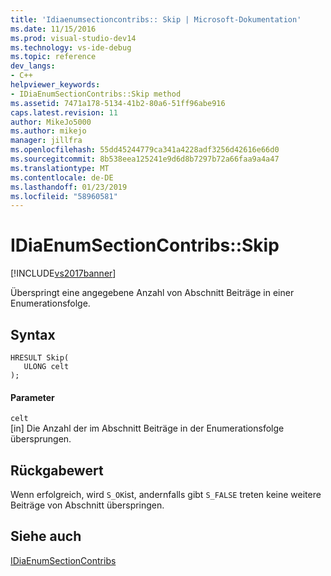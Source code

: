 ```yaml
---
title: 'Idiaenumsectioncontribs:: Skip | Microsoft-Dokumentation'
ms.date: 11/15/2016
ms.prod: visual-studio-dev14
ms.technology: vs-ide-debug
ms.topic: reference
dev_langs:
- C++
helpviewer_keywords:
- IDiaEnumSectionContribs::Skip method
ms.assetid: 7471a178-5134-41b2-80a6-51ff96abe916
caps.latest.revision: 11
author: MikeJo5000
ms.author: mikejo
manager: jillfra
ms.openlocfilehash: 55dd45244779ca341a4228adf3256d42616e66d0
ms.sourcegitcommit: 8b538eea125241e9d6d8b7297b72a66faa9a4a47
ms.translationtype: MT
ms.contentlocale: de-DE
ms.lasthandoff: 01/23/2019
ms.locfileid: "58960581"
---
```

# <a name="idiaenumsectioncontribsskip"></a>IDiaEnumSectionContribs::Skip
[!INCLUDE[vs2017banner](../../includes/vs2017banner.md)]

Überspringt eine angegebene Anzahl von Abschnitt Beiträge in einer Enumerationsfolge.  
  
## <a name="syntax"></a>Syntax  
  
```cpp#  
HRESULT Skip(   
   ULONG celt  
);  
```  
  
#### <a name="parameters"></a>Parameter  
 `celt`  
 [in] Die Anzahl der im Abschnitt Beiträge in der Enumerationsfolge übersprungen.  
  
## <a name="return-value"></a>Rückgabewert  
 Wenn erfolgreich, wird `S_OK`ist, andernfalls gibt `S_FALSE` treten keine weitere Beiträge von Abschnitt überspringen.  
  
## <a name="see-also"></a>Siehe auch  
 [IDiaEnumSectionContribs](../../debugger/debug-interface-access/idiaenumsectioncontribs.md)
